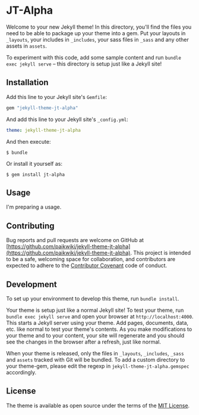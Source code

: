 # JT-Alpha

Welcome to your new Jekyll theme! In this directory, you'll find the files you need to be able to package up your theme into a gem. Put your layouts in `_layouts`, your includes in `_includes`, your sass files in `_sass` and any other assets in `assets`.

To experiment with this code, add some sample content and run `bundle exec jekyll serve` – this directory is setup just like a Jekyll site!

## Installation

Add this line to your Jekyll site's `Gemfile`:

```ruby
gem "jekyll-theme-jt-alpha"
```

And add this line to your Jekyll site's `_config.yml`:

```yaml
theme: jekyll-theme-jt-alpha
```

And then execute:

    $ bundle

Or install it yourself as:

    $ gem install jt-alpha

## Usage

I'm preparing a usage.

## Contributing

Bug reports and pull requests are welcome on GitHub at [https://github.com/paikwiki/jekyll-theme-jt-alpha](https://github.com/paikwiki/jekyll-theme-jt-alpha). This project is intended to be a safe, welcoming space for collaboration, and contributors are expected to adhere to the [Contributor Covenant](http://contributor-covenant.org) code of conduct.

## Development

To set up your environment to develop this theme, run `bundle install`.

Your theme is setup just like a normal Jekyll site! To test your theme, run `bundle exec jekyll serve` and open your browser at `http://localhost:4000`. This starts a Jekyll server using your theme. Add pages, documents, data, etc. like normal to test your theme's contents. As you make modifications to your theme and to your content, your site will regenerate and you should see the changes in the browser after a refresh, just like normal.

When your theme is released, only the files in `_layouts`, `_includes`, `_sass` and `assets` tracked with Git will be bundled.
To add a custom directory to your theme-gem, please edit the regexp in `jekyll-theme-jt-alpha.gemspec` accordingly.

## License

The theme is available as open source under the terms of the [MIT License](https://opensource.org/licenses/MIT).

